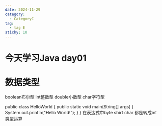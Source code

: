 ```yaml
---
date: 2024-11-29
category:
  - CategoryC
tag:
  - tag E
sticky: 10
---
```


# 今天学习Java day01

# 数据类型
boolean布尔型
int整数型
double小数型
char字符型
<!-- oneday -->
public class HelloWorld {
    public static void main(String[] args) {
        System.out.println("Hello World!");
    }
}
在表达式中byte shirt char 都是转成int类型运算

<!-- more -->

<!-- ## Heading 2

Here is the content.

### Heading 3

Here is the content. -->
